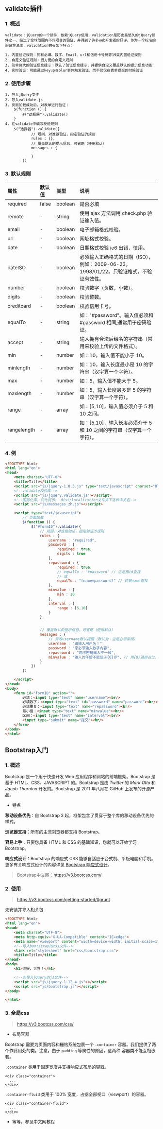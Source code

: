 ## validate插件

### 1. 概述

```
validate：jQuery的一个插件，依赖jQuery使用，validation是历史最悠久的jQuery插件之一，经过了全球范围内不同项目的验证，并得到了许多web开发者的好评。作为一个标准的验证方法库，validation拥有如下特点：

1. 内置验证规则：拥有必填、数字、Email、url和信用卡号码等19类内置验证规则
2. 自定义验证规则：很方便的自定义规则
3. 简单强大的验证信息提示：默认了验证信息提示，并提供自定义覆盖默认的提示信息功能
4. 实时验证：可能通过keyup与blur事件触发验证，而不仅仅在表单提交的时候验证
```

### 2. 使用步骤

```
1. 导入jQuery文件
2. 导入validate.js
3. 页面加载成功后，对表单进行验证： 
	$(function () {
		#("选择器").validate()
	}
4. 在validate中编写校验规则
	$("选择器").validate({
            // 规则，对谁做验证，指定验证的规则
            rules : {},
            // 覆盖默认的提示信息，可省略（使用默认）
            messages : {

            }
        })
```

### 3. 默认规则

| 属性        | 默认值 | 类型    | 说明                                                         |
| :---------- | :----- | :------ | :----------------------------------------------------------- |
| required    | false  | boolean | 是否必填                                                     |
| remote      | -      | string  | 使用 ajax 方法调用 check.php 验证输入值。                    |
| email       | -      | boolean | 电子邮箱格式校验。                                           |
| url         | -      | boolean | 网址格式校验。                                               |
| date        | -      | boolean | 日期格式校验 ie6 出错，慎用。                                |
| dateISO     | -      | boolean | 必须输入正确格式的日期（ISO），例如：2009-06-23，1998/01/22。只验证格式，不验证有效性。 |
| number      | -      | boolean | 校验数字（负数，小数）。                                     |
| digits      | -      | boolean | 校验整数。                                                   |
| creditcard  | -      | boolean | 校验信用卡号。                                               |
| equalTo     | -      | string  | 如："#password"。输入值必须和 #password 相同,通常用于密码验证。 |
| accept      | -      | string  | 输入拥有合法后缀名的字符串（常用来校验上传的文件格式）。     |
| min         | -      | number  | 如：10，输入值不能小于 10。                                  |
| minlength   | -      | number  | 如：10，输入长度最小是 10 的字符串（汉字算一个字符）。       |
| max         | -      | number  | 如：5，输入值不能大于 5。                                    |
| maxlength   | -      | number  | 如：5，输入长度最多是 5 的字符串（汉字算一个字符）。         |
| range       | -      | array   | 如：[5,10]，输入值必须介于 5 和 10 之间。                    |
| rangelength | -      | array   | 如：[5,10]，输入长度必须介于 5 和 10 之间的字符串（汉字算一个字符）。 |

### 4. 例

```html
<!DOCTYPE html>
<html lang="en">
<head>
    <meta charset="UTF-8">
    <title>Title</title>
    <script src="js/jquery-1.8.3.js" type="text/javascript" charset="UTF-8"></script>
    <!--validate校验库-->
    <script src="js/jquery.validate.js"></script>
    <!--国际化库，汉化提示， dist/localization文件夹下各种中文包-->
    <script src="js/messages_zh.js"></script>

    <script type="text/javascript">
        // 页面加载
        $(function () {
            $("#formID").validate({
                // 规则，对谁做验证，指定验证的规则
                rules : {
                    username : "required",
                    password : {
                        required : true,
                        digits : true
                    },
                    repassword : {
                        required : true,
                        // equalTo : "#password" // 这是用id查找
                        // 或
                        equalTo : "[name=password]" // 这是name查找
                    },
                    minvalue : {
                        min : 10
                    },
                    interval : {
                        range : [5,10]
                    }
                },


                // 覆盖默认的提示信息，可省略（使用默认）
                messages : {
                    // 修改username默认提醒（默认为：这是必填字段）
                    username : "请输入用户名！",
                    password : "您必须输入数字内容",
                    repassword : "两次密码输入不一致",
                    minvalue : "输入的年龄不能低于{0}岁", // 用{0}通用占位，随着规则中的值变化
                }
            })
        })

    </script>
</head>
<body>
    <form id="formID" action="">
        必填：<input type="text" name="username"><br/>
        必填数字：<input type="text" id="password" name="password"><br/>
        必填重复：<input type="text" name="repassword"><br/>
        最小值：<input type="text" name="minvalue"><br/>
        区间：<input type="text" name="interval"><br/>
        <input type="submit" name="提交"><br/>
    </form>
</body>
</html>
```

## Bootstrap入门

### 1. 概述

Bootstrap 是一个用于快速开发 Web 应用程序和网站的前端框架。Bootstrap 是基于 HTML、CSS、JAVASCRIPT 的。Bootstrap 是由 *Twitter* 的 *Mark Otto* 和 *Jacob Thornton* 开发的。Bootstrap 是 2011 年八月在 GitHub 上发布的开源产品。

- 特点

**移动设备优先**：自 Bootstrap 3 起，框架包含了贯穿于整个库的移动设备优先的样式。

**浏览器支持**：所有的主流浏览器都支持 Bootstrap。

**容易上手**：只要您具备 HTML 和 CSS 的基础知识，您就可以开始学习 Bootstrap。

**响应式设计**：Bootstrap 的响应式 CSS 能够自适应于台式机、平板电脑和手机。更多有关响应式设计的内容详见 [Bootstrap 响应式设计](https://www.runoob.com/bootstrap/bootstrap-v2-responsive-design.html)。

>  Bootstrap中文网：https://v3.bootcss.com/

### 2. 使用

> https://v3.bootcss.com/getting-started/#grunt

先安装并导入相关包

```html
<!DOCTYPE html>
<html lang="en">
<head>
    <meta charset="UTF-8">
    <meta http-equiv="X-UA-Compatible" content="IE=edge">
    <meta name="viewport" content="width=device-width, initial-scale=1">
    <!--导入bootstrap的css文件-->
    <link rel="stylesheet" href="css/bootstrap.css">
    <title>Title</title>
</head>
<body>
    <h1>你好，世界！</h1>

    <!--先导入jQuery的js文件-->
    <script src="js/jquery-1.12.4.js"></script>
    <script src="js/bootstrap.js"></script>
</body>

</html>
```

### 3. 全局css

> https://v3.bootcss.com/css/

- 布局容器

Bootstrap 需要为页面内容和栅格系统包裹一个 `.container` 容器。我们提供了两个作此用处的类。注意，由于 `padding` 等属性的原因，这两种 容器类不能互相嵌套。

`.container` 类用于固定宽度并支持响应式布局的容器。

```
<div class="container">
  ...
</div>
```

`.container-fluid` 类用于 100% 宽度，占据全部视口（viewport）的容器。

```
<div class="container-fluid">
  ...
</div>
```

- 等等，参见中文网教程